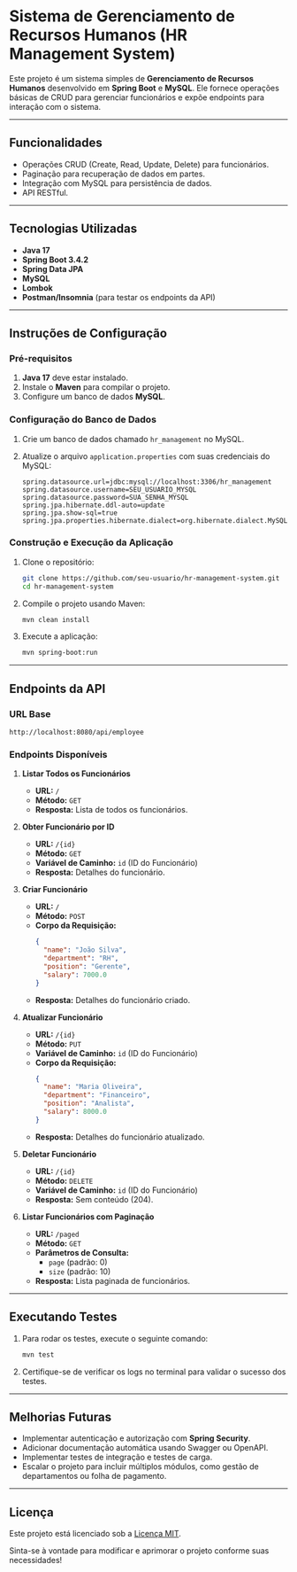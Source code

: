 # Sistema de Gerenciamento de Recursos Humanos (HR Management System)

Este projeto é um sistema simples de **Gerenciamento de Recursos Humanos** desenvolvido em **Spring Boot** e **MySQL**. Ele fornece operações básicas de CRUD para gerenciar funcionários e expõe endpoints para interação com o sistema.

---

## Funcionalidades

- Operações CRUD (Create, Read, Update, Delete) para funcionários.
- Paginação para recuperação de dados em partes.
- Integração com MySQL para persistência de dados.
- API RESTful.

---

## Tecnologias Utilizadas

- **Java 17**
- **Spring Boot 3.4.2**
- **Spring Data JPA**
- **MySQL**
- **Lombok**
- **Postman/Insomnia** (para testar os endpoints da API)

---

## Instruções de Configuração

### Pré-requisitos

1. **Java 17** deve estar instalado.
2. Instale o **Maven** para compilar o projeto.
3. Configure um banco de dados **MySQL**.

### Configuração do Banco de Dados

1. Crie um banco de dados chamado `hr_management` no MySQL.
2. Atualize o arquivo `application.properties` com suas credenciais do MySQL:

   ```properties
   spring.datasource.url=jdbc:mysql://localhost:3306/hr_management
   spring.datasource.username=SEU_USUARIO_MYSQL
   spring.datasource.password=SUA_SENHA_MYSQL
   spring.jpa.hibernate.ddl-auto=update
   spring.jpa.show-sql=true
   spring.jpa.properties.hibernate.dialect=org.hibernate.dialect.MySQLDialect
   ```

### Construção e Execução da Aplicação

1. Clone o repositório:
   ```bash
   git clone https://github.com/seu-usuario/hr-management-system.git
   cd hr-management-system
   ```
2. Compile o projeto usando Maven:
   ```bash
   mvn clean install
   ```
3. Execute a aplicação:
   ```bash
   mvn spring-boot:run
   ```

---

## Endpoints da API

### URL Base
`http://localhost:8080/api/employee`

### Endpoints Disponíveis

1. **Listar Todos os Funcionários**
   - **URL:** `/`
   - **Método:** `GET`
   - **Resposta:** Lista de todos os funcionários.

2. **Obter Funcionário por ID**
   - **URL:** `/{id}`
   - **Método:** `GET`
   - **Variável de Caminho:** `id` (ID do Funcionário)
   - **Resposta:** Detalhes do funcionário.

3. **Criar Funcionário**
   - **URL:** `/`
   - **Método:** `POST`
   - **Corpo da Requisição:**
     ```json
     {
       "name": "João Silva",
       "department": "RH",
       "position": "Gerente",
       "salary": 7000.0
     }
     ```
   - **Resposta:** Detalhes do funcionário criado.

4. **Atualizar Funcionário**
   - **URL:** `/{id}`
   - **Método:** `PUT`
   - **Variável de Caminho:** `id` (ID do Funcionário)
   - **Corpo da Requisição:**
     ```json
     {
       "name": "Maria Oliveira",
       "department": "Financeiro",
       "position": "Analista",
       "salary": 8000.0
     }
     ```
   - **Resposta:** Detalhes do funcionário atualizado.

5. **Deletar Funcionário**
   - **URL:** `/{id}`
   - **Método:** `DELETE`
   - **Variável de Caminho:** `id` (ID do Funcionário)
   - **Resposta:** Sem conteúdo (204).

6. **Listar Funcionários com Paginação**
   - **URL:** `/paged`
   - **Método:** `GET`
   - **Parâmetros de Consulta:**
      - `page` (padrão: 0)
      - `size` (padrão: 10)
   - **Resposta:** Lista paginada de funcionários.

---

## Executando Testes

1. Para rodar os testes, execute o seguinte comando:
   ```bash
   mvn test
   ```
2. Certifique-se de verificar os logs no terminal para validar o sucesso dos testes.

---

## Melhorias Futuras

- Implementar autenticação e autorização com **Spring Security**.
- Adicionar documentação automática usando Swagger ou OpenAPI.
- Implementar testes de integração e testes de carga.
- Escalar o projeto para incluir múltiplos módulos, como gestão de departamentos ou folha de pagamento.

---

## Licença
Este projeto está licenciado sob a [Licença MIT](LICENSE).

Sinta-se à vontade para modificar e aprimorar o projeto conforme suas necessidades!
